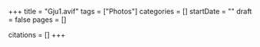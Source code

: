 +++
title = "Gju1.avif"
tags = ["Photos"]
categories = []
startDate = ""
draft = false
pages = []

citations = []
+++
